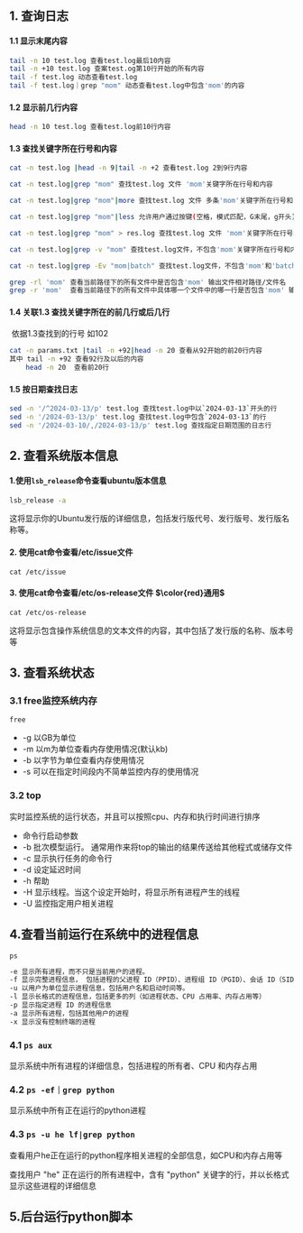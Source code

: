 ## 1. 查询日志

#### 1.1 显示末尾内容

```bash
tail -n 10 test.log 查看test.log最后10内容
tail -n +10 test.log 查案test.og第10行开始的所有内容
tail -f test.log 动态查看test.log
tail -f test.log｜grep "mom" 动态查看test.log中包含'mom'的内容
```

#### 1.2 显示前几行内容

```bash
head -n 10 test.log 查看test.log前10行内容
```

#### 1.3 查找关键字所在行号和内容

```bash
cat -n test.log |head -n 9|tail -n +2 查看test.log 2到9行内容

cat -n test.log|grep "mom" 查找test.log 文件 'mom'关键字所在行号和内容

cat -n test.log|grep "mom"|more 查找test.log 文件 多条'mom'关键字所在行号和内容，使用空格翻页查看

cat -n test.log|grep "mom"|less 允许用户通过按键(空格，模式匹配，G末尾，g开头)查看

cat -n test.log|grep "mom" > res.log 查找test.log 文件 'mom'关键字所在行号和内容，并输出到res.log文件

cat -n test.log|grep -v "mom" 查找test.log文件，不包含'mom'关键字所在行号和内容

cat -n test.log|grep -Ev "mom|batch" 查找test.log文件，不包含'mom'和'batch'关键字所在行号和内容

grep -rl 'mom' 查看当前路径下的所有文件中是否包含'mom' 输出文件相对路径/文件名
grep -r 'mom'  查看当前路径下的所有文件中具体哪一个文件中的哪一行是否包含'mom' 输出
```

#### 1.4 关联1.3 查找关键字所在的前几行或后几行

​	依据1.3查找到的行号 如102

```bash
cat -n params.txt |tail -n +92|head -n 20 查看从92开始的前20行内容
其中 tail -n +92 查看92行及以后的内容
    head -n	20  查看前20行
```

#### 1.5 按日期查找日志

```bash
sed -n '/^2024-03-13/p' test.log 查找test.log中以`2024-03-13`开头的行
sed -n '/2024-03-13/p' test.log 查找test.log中包含`2024-03-13`的行
sed -n '/2024-03-10/,/2024-03-13/p' test.log 查找指定日期范围的日志行
```

## 2. 查看系统版本信息

#### 1.使用`lsb_release`命令查看ubuntu版本信息

```bash
lsb_release -a
```

这将显示你的Ubuntu发行版的详细信息，包括发行版代号、发行版号、发行版名称等。

#### 2. 使用cat命令查看/etc/issue文件

```
cat /etc/issue
```

#### 3. 使用cat命令查看/etc/os-release文件 **$\color{red}通用$**

```
cat /etc/os-release
```

这将显示包含操作系统信息的文本文件的内容，其中包括了发行版的名称、版本号等

## 3. 查看系统状态

### 3.1 free监控系统内存

`free`

- -g 以GB为单位
- -m 以m为单位查看内存使用情况(默认kb)
- -b 以字节为单位查看内存使用情况
- -s 可以在指定时间段内不简单监控内存的使用情况

### 3.2 top 	

实时监控系统的运行状态，并且可以按照cpu、内存和执行时间进行排序

- 命令行启动参数
- -b 批次模型运行。 通常用作来将top的输出的结果传送给其他程式或储存文件
- -c 显示执行任务的命令行
- -d 设定延迟时间
- -h 帮助
- -H 显示线程。当这个设定开始时，将显示所有进程产生的线程
- -U 监控指定用户相关进程

## 4.查看当前运行在系统中的进程信息

`ps`

```bash
-e 显示所有进程，而不只是当前用户的进程。
-f 显示完整进程信息， 包括进程的父进程 ID（PPID）、进程组 ID（PGID）、会话 ID（SID）、控制终端等
-u 以用户为单位显示进程信息，包括用户名和启动时间等。
-l 显示长格式的进程信息，包括更多的列（如进程状态、CPU 占用率、内存占用等）
-p 显示指定进程 ID 的进程信息
-a 显示所有进程，包括其他用户的进程
-x 显示没有控制终端的进程
```

### 4.1 `ps aux`

显示系统中所有进程的详细信息，包括进程的所有者、CPU 和内存占用

### 4.2 `ps -ef｜grep python`

显示系统中所有正在运行的python进程

### 4.3 `ps -u he lf|grep python`

查看用户he正在运行的python程序相关进程的全部信息，如CPU和内存占用等

查找用户 "he" 正在运行的所有进程中，含有 "python" 关键字的行，并以长格式显示这些进程的详细信息

## 5.后台运行python脚本
